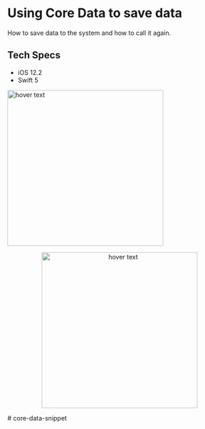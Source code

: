 # Using Core Data to save data

How to save data to the system and how to call it again.

## Tech Specs

- iOS 12.2
- Swift 5

<p align="left">
  <img src="Images/screenshot1.png" width="350" title="hover text">
</p>

<p align="center">
  <img src="Images/screenshot2.png" width="350" title="hover text">
</p># core-data-snippet
